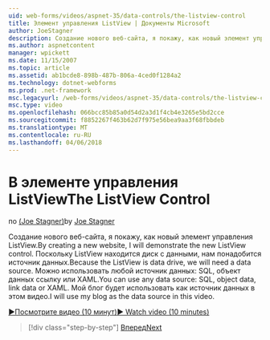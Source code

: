 ```yaml
---
uid: web-forms/videos/aspnet-35/data-controls/the-listview-control
title: Элемент управления ListView | Документы Microsoft
author: JoeStagner
description: Создание нового веб-сайта, я покажу, как новый элемент управления ListView. Поскольку ListView находится диск с данными, нам понадобится источник данных. Можно использовать любые данные...
ms.author: aspnetcontent
manager: wpickett
ms.date: 11/15/2007
ms.topic: article
ms.assetid: ab1bcde8-898b-487b-806a-4ced0f1284a2
ms.technology: dotnet-webforms
ms.prod: .net-framework
msc.legacyurl: /web-forms/videos/aspnet-35/data-controls/the-listview-control
msc.type: video
ms.openlocfilehash: 066bcc85b85a0d54d2a3d1f4cb4e3265e5bd2cce
ms.sourcegitcommit: f8852267f463b62d7f975e56bea9aa3f68fbbdeb
ms.translationtype: MT
ms.contentlocale: ru-RU
ms.lasthandoff: 04/06/2018
---
```

<a name="the-listview-control"></a><span data-ttu-id="27c4b-105">В элементе управления ListView</span><span class="sxs-lookup"><span data-stu-id="27c4b-105">The ListView Control</span></span>
====================
<span data-ttu-id="27c4b-106">по [(Joe Stagner)](https://github.com/JoeStagner)</span><span class="sxs-lookup"><span data-stu-id="27c4b-106">by [Joe Stagner](https://github.com/JoeStagner)</span></span>

<span data-ttu-id="27c4b-107">Создание нового веб-сайта, я покажу, как новый элемент управления ListView.</span><span class="sxs-lookup"><span data-stu-id="27c4b-107">By creating a new website, I will demonstrate the new ListView control.</span></span> <span data-ttu-id="27c4b-108">Поскольку ListView находится диск с данными, нам понадобится источник данных.</span><span class="sxs-lookup"><span data-stu-id="27c4b-108">Because the ListView is data drive, we will need a data source.</span></span> <span data-ttu-id="27c4b-109">Можно использовать любой источник данных: SQL, объект данных ссылку или XAML.</span><span class="sxs-lookup"><span data-stu-id="27c4b-109">You can use any data source: SQL, object data, link data or XAML.</span></span> <span data-ttu-id="27c4b-110">Мой блог будет использовать как источник данных в этом видео.</span><span class="sxs-lookup"><span data-stu-id="27c4b-110">I will use my blog as the data source in this video.</span></span>

[<span data-ttu-id="27c4b-111">&#9654;Посмотрите видео (10 минут)</span><span class="sxs-lookup"><span data-stu-id="27c4b-111">&#9654; Watch video (10 minutes)</span></span>](https://channel9.msdn.com/Blogs/ASP-NET-Site-Videos/the-listview-control)

> [!div class="step-by-step"]
> [<span data-ttu-id="27c4b-112">Вперед</span><span class="sxs-lookup"><span data-stu-id="27c4b-112">Next</span></span>](the-datapager-control.md)

